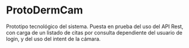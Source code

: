 # ProtoDermCam
Prototipo tecnológico del sistema. 
Puesta en prueba del uso del API Rest, con carga de un listado de citas por consulta dependiente del usuario de login, y del uso del intent de la cámara.
